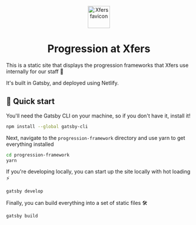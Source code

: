 <p align="center">
  <a href="https://www.Xfers.com">
    <img alt="Xfers favicon" src="https://imgur.com/a/N4QV8b1" width="60" />
  </a>
</p>
<h1 align="center">
    Progression at Xfers
</h1>

This is a static site that displays the progression frameworks that Xfers use internally for our staff 🙌

It's built in Gatsby, and deployed using Netlify.

## 🚀 Quick start

You'll need the Gatsby CLI on your machine, so if you don't have it, install it!
``` sh
npm install --global gatsby-cli
```

Next, navigate to the `progression-framework` directory and use yarn to get everything installed

``` sh
cd progression-framework
yarn
```

If you're developing locally, you can start up the site locally with hot loading ⚡
``` sh
gatsby develop
```

Finally, you can build everything into a set of static files 🛠️
``` sh
gatsby build
```
